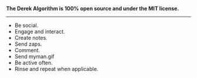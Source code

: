 **The Derek Algorithm is 100% open source and under the MIT license.**

---

- Be social.
- Engage and interact.
- Create notes.
- Send zaps.
- Comment.
- Send myman.gif
- Be active often.
- Rinse and repeat when applicable.
